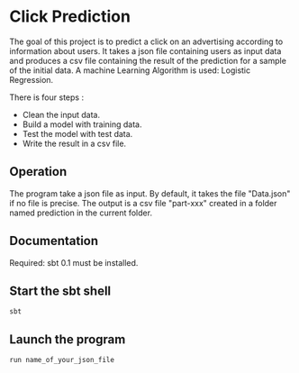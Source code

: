 # Click Prediction

The goal of this project is to predict a click on an advertising according to information about users.
It takes a json file containing users as input data and produces a csv file containing the result of the prediction for a sample of the initial data.
A machine Learning Algorithm is used: Logistic Regression.

There is four steps :
- Clean the input data.
- Build a model with training data.
- Test the model with test data.
- Write the result in a csv file.


## Operation

The program take a json file as input. By default, it takes the file "Data.json" if no file is precise.
The output is a csv file "part-xxx" created in a folder named prediction in the current folder.

## Documentation

Required: sbt 0.1 must be installed.

## Start the sbt shell

    sbt

## Launch the program

    run name_of_your_json_file
